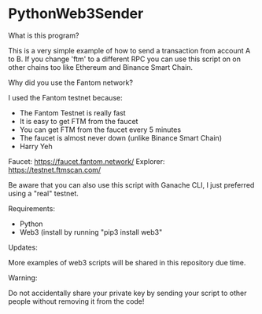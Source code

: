 # PythonWeb3Sender

What is this program?

This is a very simple example of how to send a transaction from account A to B. If you change 'ftm' to a different RPC you can use this script on on other chains too like Ethereum and Binance Smart Chain. 

Why did you use the Fantom network? 

I used the Fantom testnet because:

- The Fantom Testnet is really fast
- It is easy to get FTM from the faucet 
- You can get FTM from the faucet every 5 minutes
- The faucet is almost never down (unlike Binance Smart Chain)
- Harry Yeh

Faucet: https://faucet.fantom.network/
Explorer: https://testnet.ftmscan.com/

Be aware that you can also use this script with Ganache CLI, I just preferred using a "real" testnet. 

Requirements:

- Python 
- Web3 (install by running "pip3 install web3" 

Updates:

More examples of web3 scripts will be shared in this repository due time. 

Warning:

Do not accidentally share your private key by sending your script to other people without removing it from the code!



